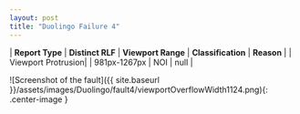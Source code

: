 ```yaml
---
layout: post
title: "Duolingo Failure 4"
---
```

| **Report Type** | **Distinct RLF** | **Viewport Range** | **Classification** | **Reason** |
| Viewport Protrusion|  | 981px-1267px | NOI | null | 

![Screenshot of the fault]({{ site.baseurl }}/assets/images/Duolingo/fault4/viewportOverflowWidth1124.png){: .center-image }